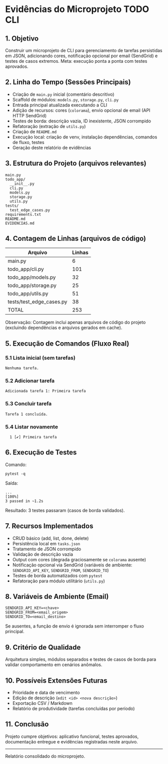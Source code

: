# Evidências do Microprojeto TODO CLI

## 1. Objetivo
Construir um microprojeto de CLI para gerenciamento de tarefas persistidas em JSON, adicionando cores, notificação opcional por email (SendGrid) e testes de casos extremos. Meta: execução ponta a ponta com testes aprovados.

## 2. Linha do Tempo (Sessões Principais)
- Criação de `main.py` inicial (comentário descritivo)
- Scaffold de módulos: `models.py`, `storage.py`, `cli.py`
- Entrada principal atualizada executando a CLI
- Adição de recursos: cores (`colorama`), envio opcional de email (API HTTP SendGrid)
- Testes de borda: descrição vazia, ID inexistente, JSON corrompido
- Refatoração (extração de `utils.py`)
- Criação de `README.md`
- Execução local: criação de venv, instalação dependências, comandos de fluxo, testes
- Geração deste relatório de evidências

## 3. Estrutura do Projeto (arquivos relevantes)
```
main.py
todo_app/
  __init__.py
  cli.py
  models.py
  storage.py
  utils.py
tests/
  test_edge_cases.py
requirements.txt
README.md
EVIDENCIAS.md
```

## 4. Contagem de Linhas (arquivos de código)
| Arquivo | Linhas |
|---------|--------|
| main.py | 6 |
| todo_app/cli.py | 101 |
| todo_app/models.py | 32 |
| todo_app/storage.py | 25 |
| todo_app/utils.py | 51 |
| tests/test_edge_cases.py | 38 |
| TOTAL | 253 |

Observação: Contagem inclui apenas arquivos de código do projeto (excluindo dependências e arquivos gerados em cache).

## 5. Execução de Comandos (Fluxo Real)
### 5.1 Lista inicial (sem tarefas)
```
Nenhuma tarefa.
```
### 5.2 Adicionar tarefa
```
Adicionada tarefa 1: Primeira tarefa
```
### 5.3 Concluir tarefa
```
Tarefa 1 concluída.
```
### 5.4 Listar novamente
```
  1 [✔] Primeira tarefa
```

## 6. Execução de Testes
Comando:
```
pytest -q
```
Saída:
```
...                                                                                                            [100%]
3 passed in ~1.2s
```
Resultado: 3 testes passaram (casos de borda validados).

## 7. Recursos Implementados
- CRUD básico (add, list, done, delete)
- Persistência local em `tasks.json`
- Tratamento de JSON corrompido
- Validação de descrição vazia
- Output com cores (degrada graciosamente se `colorama` ausente)
- Notificação opcional via SendGrid (variáveis de ambiente: `SENDGRID_API_KEY`, `SENDGRID_FROM`, `SENDGRID_TO`)
- Testes de borda automatizados com `pytest`
- Refatoração para módulo utilitário (`utils.py`)

## 8. Variáveis de Ambiente (Email)
```
SENDGRID_API_KEY=<chave>
SENDGRID_FROM=<email_origem>
SENDGRID_TO=<email_destino>
```
Se ausentes, a função de envio é ignorada sem interromper o fluxo principal.

## 9. Critério de Qualidade
Arquitetura simples, módulos separados e testes de casos de borda para validar comportamento em cenários anômalos.

## 10. Possíveis Extensões Futuras
- Prioridade e data de vencimento
- Edição de descrição (`edit <id> <nova descrição>`)
- Exportação CSV / Markdown
- Relatório de produtividade (tarefas concluídas por período)

## 11. Conclusão
Projeto cumpre objetivos: aplicativo funcional, testes aprovados, documentação entregue e evidências registradas neste arquivo.

---
Relatório consolidado do microprojeto.
